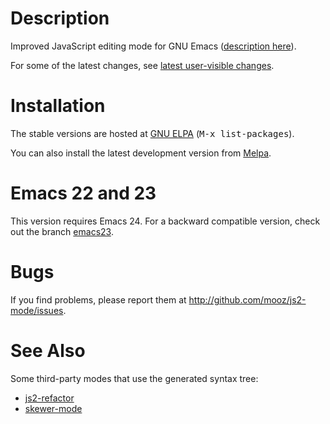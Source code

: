 Description
======

Improved JavaScript editing mode for GNU Emacs ([description here](http://elpa.gnu.org/packages/js2-mode.html)).

For some of the latest changes, see [latest user-visible changes](https://github.com/mooz/js2-mode/wiki/Latest-user-visible-changes).

Installation
======

The stable versions are hosted at [GNU ELPA](http://elpa.gnu.org/)
(<kbd>M-x list-packages</kbd>).

You can also install the latest development version from
[Melpa](http://melpa.milkbox.net/#installing).

Emacs 22 and 23
===============

This version requires Emacs 24. For a backward compatible version,
check out the branch
[emacs23](https://github.com/mooz/js2-mode/tree/emacs23).

Bugs
====

If you find problems, please report them at <http://github.com/mooz/js2-mode/issues>.

See Also
======

Some third-party modes that use the generated syntax tree:

* [js2-refactor](https://github.com/magnars/js2-refactor.el)
* [skewer-mode](https://github.com/skeeto/skewer-mode)
